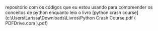repositório com os códigos que eu estou usando para compreender os conceitos de python enquanto leio o livro [python crash course](c:\Users\Larissa\Downloads\Livros\Python Crash Course.pdf ( PDFDrive.com ).pdf)